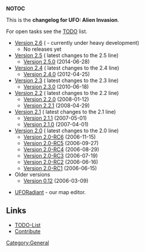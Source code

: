 __NOTOC__

This is the **changelog for UFO: Alien Invasion**.

For open tasks see the [TODO](TODO "wikilink") list.

- [Version 2.6](Changelog/2.6 "wikilink") ( - currently under heavy
  development)
  - No releases yet
- [Version 2.5](Changelog/2.5 "wikilink") ( latest changes to the 2.5
  line)
  - [Version 2.5.0](Changelog/2.5 "wikilink") (2014-06-28)
- [Version 2.4](Changelog/2.4 "wikilink") ( latest changes to the 2.4
  line)
  - [Version 2.4.0](Changelog/2.4 "wikilink") (2012-04-25)
- [Version 2.3](Changelog/2.3 "wikilink") ( latest changes to the 2.3
  line)
  - [Version 2.3.0](Changelog/2.3 "wikilink") (2010-06-18)
- [Version 2.2](Changelog/2.2 "wikilink") ( latest changes to the 2.2
  line)
  - [Version 2.2.0](Changelog/2.2 "wikilink") (2008-01-12)
  - [Version 2.2.1](Changelog/2.2.1 "wikilink") (2008-04-29)
- [Version 2.1](Changelog/2.1 "wikilink") ( latest changes to the 2.1
  line)
  - [Version 2.1.1](Changelog/2.1.1 "wikilink") (2007-05-01)
  - [Version 2.1.0](Changelog/2.1.0 "wikilink") (2007-04-01)
- [Version 2.0](Changelog/2.0 "wikilink") ( latest changes to the 2.0
  line)
  - [Version 2.0-RC6](Changelog/2.0-RC6 "wikilink") (2006-11-15)
  - [Version 2.0-RC5](Changelog/2.0-RC5 "wikilink") (2006-09-27)
  - [Version 2.0-RC4](Changelog/2.0-RC4 "wikilink") (2006-08-29)
  - [Version 2.0-RC3](Changelog/2.0-RC3 "wikilink") (2006-07-19)
  - [Version 2.0-RC2](Changelog/2.0-RC2 "wikilink") (2006-06-16)
  - [Version 2.0-RC1](Changelog/2.0-RC1 "wikilink") (2006-06-15)
- Older versions
  - [Version 0.12](Changelog/0.12 "wikilink") (2006-03-09)

<!-- -->

- [UFORadiant](Changelog/UFORadiant "wikilink") - our map editor.

## Links

- [TODO-List](TODO "wikilink")
- [Contribute](Contribute "wikilink")

[Category:General](Category:General "wikilink")